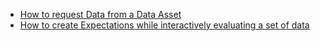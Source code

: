 - [How to request Data from a Data Asset](/oss/guides/connecting_to_your_data/fluent/batch_requests/how_to_request_data_from_a_data_asset.md)
- [How to create Expectations while interactively evaluating a set of data](/oss/guides/expectations/how_to_create_and_edit_expectations_with_instant_feedback_from_a_sample_batch_of_data.md)
